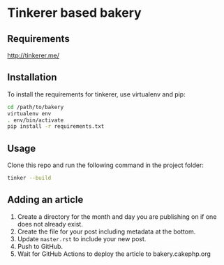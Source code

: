 # Tinkerer based bakery

## Requirements

http://tinkerer.me/

## Installation

To install the requirements for tinkerer, use virtualenv and pip:

```bash
cd /path/to/bakery
virtualenv env
. env/bin/activate
pip install -r requirements.txt
```

## Usage

Clone this repo and run the following command in the project folder:

```bash
tinker --build
```

## Adding an article

1. Create a directory for the month and day you are publishing on if
   one does not already exist.
2. Create the file for your post including metadata at the bottom.
3. Update `master.rst` to include your new post.
4. Push to GitHub.
5. Wait for GitHub Actions to deploy the article to bakery.cakephp.org
